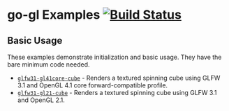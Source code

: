 go-gl Examples [![Build Status](https://travis-ci.org/go-gl/examples.svg?branch=master)](https://travis-ci.org/go-gl/examples)
==============

Basic Usage
-----------

These examples demonstrate initialization and basic usage. They have the bare minimum code needed.

- [`glfw31-gl41core-cube`](./glfw31-gl41core-cube/) - Renders a textured spinning cube using GLFW 3.1 and OpenGL 4.1 core forward-compatible profile.
- [`glfw31-gl21-cube`](./glfw31-gl21-cube/) - Renders a textured spinning cube using GLFW 3.1 and OpenGL 2.1.
